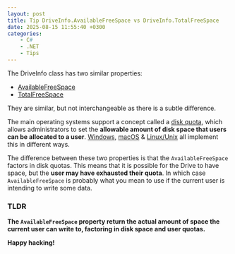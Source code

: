 ```yaml
---
layout: post
title: Tip DriveInfo.AvailableFreeSpace vs DriveInfo.TotalFreeSpace
date: 2025-08-15 11:55:40 +0300
categories:
    - C#
    - .NET
    - Tips
---
```


The DriveInfo class has two similar properties:

- [AvailableFreeSpace](https://learn.microsoft.com/en-us/dotnet/api/system.io.driveinfo.availablefreespace?view=net-9.0)
- [TotalFreeSpace](https://learn.microsoft.com/en-us/dotnet/api/system.io.driveinfo.totalfreespace?view=net-9.0)

They are similar, but not interchangeable as there is a subtle difference.

The main operating systems support a concept called a [disk quota](https://en.wikipedia.org/wiki/Disk_quota), which allows administrators to set the **allowable amount of disk space that users can be allocated to a user**. [Windows](https://learn.microsoft.com/en-us/windows/win32/fileio/managing-disk-quotas), [macOS](https://discussions.apple.com/thread/253623300) & [Linux/Unix](https://docs.redhat.com/en/documentation/red_hat_enterprise_linux/7/html/storage_administration_guide/ch-disk-quotas) all implement this in different ways.

The difference between these two properties is that the `AvailableFreeSpace` factors in disk quotas. This means that it is possible for the Drive to have space, but the **user may have exhausted their quota**. In which case `AvailableFreeSpace` is probably what you mean to use if the current user is intending to write some data.

### TLDR

**The `AvailableFreeSpace` property return the actual amount of space the current user can write to, factoring in disk space and user quotas.**

**Happy hacking!**
